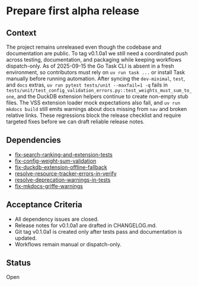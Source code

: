 # Prepare first alpha release

## Context
The project remains unreleased even though the codebase and documentation are
public. To tag v0.1.0a1 we still need a coordinated push across testing,
documentation, and packaging while keeping workflows dispatch-only. As of
2025-09-15 the Go Task CLI is absent in a fresh environment, so contributors
must rely on `uv run task ...` or install Task manually before running
automation. After syncing the `dev-minimal`, `test`, and `docs` extras,
`uv run pytest tests/unit --maxfail=1 -q` fails in
`tests/unit/test_config_validation_errors.py::test_weights_must_sum_to_one`, and
the DuckDB extension helpers continue to create non-empty stub files. The VSS
extension loader mock expectations also fail, and `uv run mkdocs build` still
emits warnings about docs missing from `nav` and broken relative links. These
regressions block the release checklist and require targeted fixes before we
can draft reliable release notes.

## Dependencies
- [fix-search-ranking-and-extension-tests](fix-search-ranking-and-extension-tests.md)
- [fix-config-weight-sum-validation](fix-config-weight-sum-validation.md)
- [fix-duckdb-extension-offline-fallback](fix-duckdb-extension-offline-fallback.md)
- [resolve-resource-tracker-errors-in-verify](resolve-resource-tracker-errors-in-verify.md)
- [resolve-deprecation-warnings-in-tests](resolve-deprecation-warnings-in-tests.md)
- [fix-mkdocs-griffe-warnings](fix-mkdocs-griffe-warnings.md)

## Acceptance Criteria
- All dependency issues are closed.
- Release notes for v0.1.0a1 are drafted in CHANGELOG.md.
- Git tag v0.1.0a1 is created only after tests pass and documentation is updated.
- Workflows remain manual or dispatch-only.

## Status
Open
